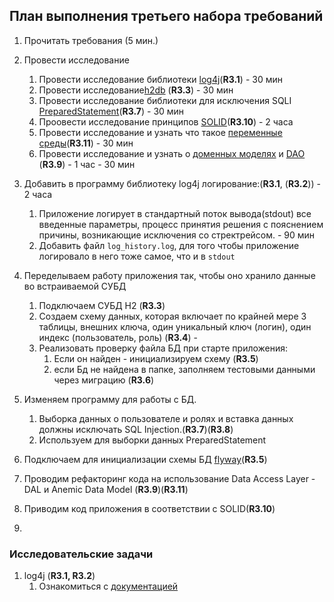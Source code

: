 ## План выполнения третьего набора требований

1. Прочитать требования (5 мин.)

2. Провести исследование
    1. Провести исследование библиотеки [log4j](https://logging.apache.org/log4j/kotlin/)(**R3.1**) - 30 мин  
    2. Провести исследование[h2db](http://www.h2database.com/html/main.html ) (**R3.3**) - 30 мин  
    3. Провести исследование библиотеки для исключения SQLI 
    [PreparedStatement](http://docs.oracle.com/javase/tutorial/jdbc/basics/prepared.html)(**R3.7**) - 30 мин
    4. Проовести исследование принципов [SOLID](https://clean-code.org/how-to-write-code-solidno.html)(**R3.10**) - 2 часа
    5. Провести исследование и узнать что такое [переменные среды](https://docs.oracle.com/javase/8/docs/api/java/lang/System.html#getenv-java.lang.String-)(**R3.11**) - 30 мин  
    6. Провести исследование и узнать о [доменных моделях](https://stackoverflow.com/questions/1674209/what-is-the-difference-between-business-class-and-domain-class-what-is-meant-by) 
    и [DAO](https://en.wikipedia.org/wiki/Data_access_object) (**R3.9**) - 1 час  - 30 мин

3. Добавить в программу библиотеку log4j логирование:(**R3.1**, (**R3.2**)) - 2 часа
    1. Приложение логирует в стандартный поток вывода(stdout) все введенные 
    параметры, процесс принятия решения с пояснением причины, возникающие 
    исключения со стректрейсом. - 90 мин
    2. Добавить файл `log_history.log`, для того чтобы приложение логировало в 
    него тоже самое, что и в `stdout`

4. Переделываем работу приложения так, чтобы оно хранило данные во встраиваемой СУБД
    1. Подключаем СУБД H2 (**R3.3**)
    2. Создаем схему данных, которая включает по крайней мере 3 таблицы,
    внешних ключа, один уникальный ключ (логин), один индекс (пользователь, роль) 
    (**R3.4**) -
    3. Реализовать проверку файла БД при старте приложения:
        1. Если он найден  - инициализируем схему (**R3.5**)
        2. если Бд не найдена в папке, заполняем тестовыми
          данными через миграцию (**R3.6**)

5. Изменяем программу для работы с БД. 
    1. Выборка данных о пользователе и ролях  и вставка данных  должны исключать  SQL Injection.(**R3.7**)(**R3.8**)
    1. Используем для выборки данных PreparedStatement

6. Подключаем для инициализации схемы БД [flyway](http://flywaydb.org/getstarted/firststeps/api.html)(**R3.5**)

7. Проводим рефакторинг кода на использование Data Access Layer - DAL и Anemic Data Model (**R3.9**)(**R3.11**)

8. Приводим код приложения в соответствии с SOLID(**R3.10**)

9. 


### Исследовательские задачи
1. log4j (**R3.1, R3.2**)
    1. Ознакомиться с 
    [документацией](http://logging.apache.org/log4j/2.x/manual/configuration.html)
    
 